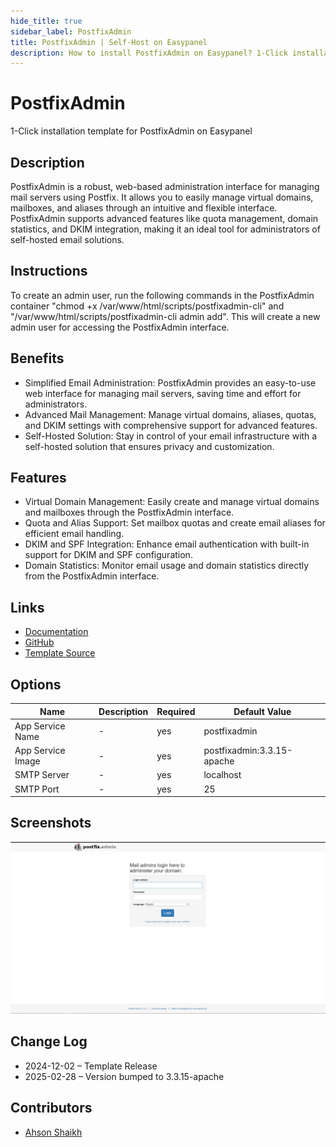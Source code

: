 ```yaml
---
hide_title: true
sidebar_label: PostfixAdmin
title: PostfixAdmin | Self-Host on Easypanel
description: How to install PostfixAdmin on Easypanel? 1-Click installation template for PostfixAdmin on Easypanel
---
```


<!-- generated -->

# PostfixAdmin

1-Click installation template for PostfixAdmin on Easypanel

## Description

PostfixAdmin is a robust, web-based administration interface for managing mail servers using Postfix. It allows you to easily manage virtual domains, mailboxes, and aliases through an intuitive and flexible interface. PostfixAdmin supports advanced features like quota management, domain statistics, and DKIM integration, making it an ideal tool for administrators of self-hosted email solutions.

## Instructions

To create an admin user, run the following commands in the PostfixAdmin container &quot;chmod +x /var/www/html/scripts/postfixadmin-cli&quot; and &quot;/var/www/html/scripts/postfixadmin-cli admin add&quot;. This will create a new admin user for accessing the PostfixAdmin interface.

## Benefits

- Simplified Email Administration: PostfixAdmin provides an easy-to-use web interface for managing mail servers, saving time and effort for administrators.
- Advanced Mail Management: Manage virtual domains, aliases, quotas, and DKIM settings with comprehensive support for advanced features.
- Self-Hosted Solution: Stay in control of your email infrastructure with a self-hosted solution that ensures privacy and customization.

## Features

- Virtual Domain Management: Easily create and manage virtual domains and mailboxes through the PostfixAdmin interface.
- Quota and Alias Support: Set mailbox quotas and create email aliases for efficient email handling.
- DKIM and SPF Integration: Enhance email authentication with built-in support for DKIM and SPF configuration.
- Domain Statistics: Monitor email usage and domain statistics directly from the PostfixAdmin interface.

## Links

- [Documentation](https://postfix-configuration.readthedocs.io/en/latest/postfixadmin/)
- [GitHub](https://github.com/postfixadmin/postfixadmin)
- [Template Source](https://github.com/easypanel-io/templates/tree/main/templates/postfixadmin)

## Options

Name | Description | Required | Default Value
-|-|-|-
App Service Name | - | yes | postfixadmin
App Service Image | - | yes | postfixadmin:3.3.15-apache
SMTP Server | - | yes | localhost
SMTP Port | - | yes | 25

## Screenshots

![PostfixAdmin Screenshot](./assets/screenshot.png)

## Change Log

- 2024-12-02 – Template Release
- 2025-02-28 – Version bumped to 3.3.15-apache

## Contributors

- [Ahson Shaikh](https://github.com/Ahson-Shaikh)

